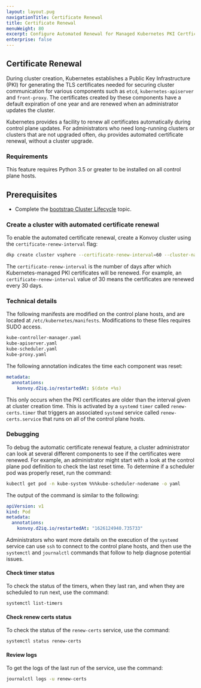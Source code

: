 ```yaml
---
layout: layout.pug
navigationTitle: Certificate Renewal
title: Certificate Renewal
menuWeight: 80
excerpt: Configure Automated Renewal for Managed Kubernetes PKI Certficates
enterprise: false
---
```


## Certificate Renewal

During cluster creation, Kubernetes establishes a Public Key Infrastructure (PKI) for generating the TLS certificates needed for securing cluster communication for various components such as `etcd`, `kubernetes-apiserver` and `front-proxy`. The certificates created by these components have a default expiration of one year and are renewed when an administrator updates the cluster.

Kubernetes provides a facility to renew all certificates automatically during control plane updates. For administrators who need long-running clusters or clusters that are not upgraded often, `dkp` provides automated certificate renewal, without a cluster upgrade.

### Requirements

This feature requires Python 3.5 or greater to be installed on all control plane hosts.

## Prerequisites

- Complete the [bootstrap Cluster Lifecycle][bootstraplifecycle] topic.

### Create a cluster with automated certificate renewal

To enable the automated certificate renewal, create a Konvoy cluster using the `certificate-renew-interval` flag:

```bash
dkp create cluster vsphere --certificate-renew-interval=60 --cluster-name=long-running
```

The `certificate-renew-interval` is the number of days after which Kubernetes-managed PKI certificates will be renewed. For example, an `certificate-renew-interval` value of 30 means the certificates are renewed every 30 days.

### Technical details

The following manifests are modified on the control plane hosts, and are located at `/etc/kubernetes/manifests`. Modifications to these files requires SUDO access.

```sh
kube-controller-manager.yaml
kube-apiserver.yaml
kube-scheduler.yaml
kube-proxy.yaml
```

The following annotation indicates the time each component was reset:

```yaml
metadata:
  annotations:
    konvoy.d2iq.io/restartedAt: $(date +%s)
```

This only occurs when the PKI certificates are older than the interval given at cluster creation time. This is activated by a `systemd` `timer` called `renew-certs.timer` that triggers an associated `systemd` service called `renew-certs.service` that runs on all of the control plane hosts.

### Debugging

To debug the automatic certificate renewal feature, a cluster administrator can look at several different components to see if the certificates were renewed. For example, an administrator might start with a look at the control plane pod definition to check the last reset time. To determine if a scheduler pod was properly reset, run the command:

```bash
kubectl get pod -n kube-system %%%kube-scheduler-nodename -o yaml
```

The output of the command is similar to the following:

```yaml
apiVersion: v1
kind: Pod
metadata:
  annotations:
    konvoy.d2iq.io/restartedAt: "1626124940.735733"
```

Administrators who want more details on the execution of the `systemd` service can use `ssh` to connect to the control plane hosts, and then use the `systemctl` and `journalctl` commands that follow to help diagnose potential issues.

#### Check timer status

To check the status of the timers, when they last ran, and when they are scheduled to run next, use the command:

```bash
systemctl list-timers
```

#### Check renew certs status

To check the status of the `renew-certs` service, use the command:

```bash
systemctl status renew-certs
```

#### Review logs

To get the logs of the last run of the service, use the command:

```bash
journalctl logs -u renew-certs
```

[bootstraplifecycle]: ../bootstrap
